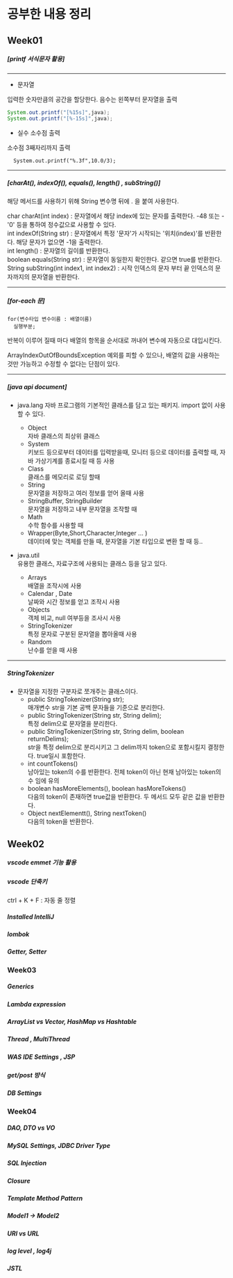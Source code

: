 # 공부한 내용 정리

## Week01

##### [printf 서식문자 활용]

---------------
+ 문자열

입력한 숫자만큼의 공간을 할당한다. 음수는 왼쪽부터 문자열을 출력  
```java
System.out.printf("[%15s]",java);
System.out.printf("[%-15s]",java);
```


+ 실수 소수점 출력

소수점 3째자리까지 출력  
```
  System.out.printf("%.3f",10.0/3);
```
---------------------

##### [charAt(), indexOf(), equals(), length() , subString()]

해당 메서드를 사용하기 위해 String 변수명 뒤에 . 을 붙여 사용한다.

char  charAt(int index) : 문자열에서 해당 index에 있는 문자를 출력한다. -48 또는 -'0' 등을 통하여 정수값으로 사용할 수 있다.  
int  indexOf(String str) : 문자열에서 특정 '문자'가 시작되는 '위치(index)'를 반환한다. 해당 문자가 없으면 -1을 출력한다.  
int  length() : 문자열의 길이를 반환한다.    
boolean  equals(String str) : 문자열이 동일한지 확인한다. 같으면 true를 반환한다.   
String  subString(int index1, int index2) : 시작 인덱스의 문자 부터 끝 인덱스의 문자까지의 문자열을 반환한다.  

------------------------

##### [for-each 문]
```
for(변수타입 변수이름 : 배열이름)
  실행부분;
```

반복이 이루어 질때 마다 배열의 항목을 순서대로 꺼내어 변수에 자동으로 대입시킨다.

ArrayIndexOutOfBoundsException 예외를 피할 수 있으나, 배열의 값을 사용하는 것만 가능하고 수정할 수 없다는 단점이 있다.


_____________

##### [java api document]

+ java.lang
자바 프로그램의 기본적인 클래스를 담고 있는 패키지. import 없이 사용할 수 있다.
  + Object  
자바 클래스의 최상위 클래스
  + System   
키보드 등으로부터 데이터를 입력받을때, 모니터 등으로 데이터를 출력할 때, 자바 가상기계를 종료시킬 때 등 사용
  + Class    
클래스를 메모리로 로딩 할때
  + String  
문자열을 저장하고 여러 정보를 얻어 올때 사용   
  + StringBuffer, StringBuilder   
문자열을 저장하고 내부 문자열을 조작할 때
  + Math   
수학 함수를 사용할 때
  + Wrapper(Byte,Short,Character,Integer ... )    
데이터에 맞는 객체를 만들 때, 문자열을 기본 타입으로 변환 할 때 등..

+ java.util   
유용한 클래스, 자료구조에 사용되는 클래스 등을 담고 있다.
  + Arrays   
배열을 조작시에 사용
  + Calendar , Date   
날짜와 시간 정보를 얻고 조작시 사용
  + Objects   
객체 비교, null 여부등을 조사시 사용
  + StringTokenizer   
특정 문자로 구분된 문자열을 뽑아올때 사용
  + Random   
난수를 얻을 때 사용

------------------------------

##### StringTokenizer

+ 문자열을 지정한 구분자로 쪼개주는 클래스이다.   
  + public StringTokenizer(String str);   
매개변수 str을 기본 공백 문자들을 기준으로 분리한다.
  + public StringTokenizer(String str, String delim);   
특정 delim으로 문자열을 분리한다.
  + public StringTokenizer(String str, String delim, boolean returnDelims);   
str을 특정 delim으로 분리시키고 그 delim까지 token으로 포함시킬지 결정한다. true일시 포함한다.
  + int countTokens()   
남아있는 token의 수를 반환한다. 전체 token이 아닌 현재 남아있는 token의 수 임에 유의
  + boolean hasMoreElements(), boolean hasMoreTokens()   
다음의 token이 존재하면 true값을 반환한다. 두 메서드 모두 같은 값을 반환한다. 
  + Object nextElementt(), String nextToken()   
다음의 token을 반환한다.

## Week02

##### vscode emmet 기능 활용

##### vscode 단축키
ctrl + K + F : 자동 줄 정렬

##### Installed IntelliJ 

##### lombok

##### Getter, Setter

### Week03

##### Generics

##### Lambda expression

##### ArrayList vs Vector, HashMap vs Hashtable

##### Thread , MultiThread

##### WAS IDE Settings , JSP

##### get/post 방식

##### DB Settings

### Week04

##### DAO, DTO vs VO

##### MySQL Settings, JDBC Driver Type

##### SQL Injection

##### Closure

##### Template Method Pattern

##### Model1 -> Model2

##### URI vs URL

##### log level , log4j

##### JSTL
